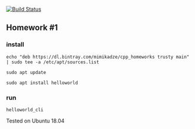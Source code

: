 [![Build Status](https://travis-ci.org/mimikadze/cpp_homework_1.svg?branch=master)](https://travis-ci.org/mimikadze/cpp_homework_1)

## Homework #1

### install
`echo "deb https://dl.bintray.com/mimikadze/cpp_homeworks trusty main" | sudo tee -a /etc/apt/sources.list`

`sudo apt update`

`sudo apt install helloworld`

### run
`helloworld_cli`



Tested on Ubuntu 18.04
